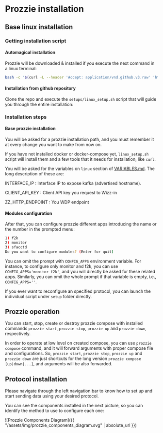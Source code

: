 ---
---

# Prozzie installation

## Base linux installation

### Getting installation script
#### Automagical installation

Prozzie will be downloaded & installed if you execute the next command in a
linux terminal:

```bash
bash -c "$(curl -L --header 'Accept: application/vnd.github.v3.raw' 'https://api.github.com/repos/wizzie-io/prozzie/contents/setups/linux_setup.sh?ref=0.5.0')"
```

#### Installation from github repository

Clone the repo and execute the `setups/linux_setup.sh` script that will guide
you through the entire installation:

### Installation steps
#### Base prozzie installation

You will be asked for a prozzie installation path, and you must remember it at
every change you want to make from now on.

If you have not installed docker or docker-compose yet, `linux_setup.sh` script
will install them and a few tools that it needs for installation, like `curl`.

You will be asked for the variables on `linux` section of
[VARIABLES.md](https://github.com/wizzie-io/prozzie/blob/master/VARIABLES.md).
The long description of these are:

INTERFACE_IP
: Interface IP to expose kafka (advertised hostname).

CLIENT_API_KEY
: Client API key you request to Wizz-in

ZZ_HTTP_ENDPOINT
: You WDP endpoint

#### Modules configuration
After that, you can configure prozzie different apps introducing the name or
the number in the prompted menu:

```bash
1) f2k
2) monitor
3) sfacctd
Do you want to configure modules? (Enter for quit)
```

You can omit the prompt with `CONFIG_APPS` environment variable. For instance,
to configure only monitor and f2k, you can use `CONFIG_APPS='monitor f2k'`, and
you will directly be asked for these related apps. Similarly, you can omit the
whole prompt if that variable is empty, i.e., `CONFIG_APPS=''`.

If you ever want to reconfigure an specified protocol, you can launch the
individual script under `setup` folder directly.

## Prozzie operation

You can start, stop, create or destroy prozzie compose with installed commands
`prozzie start`, `prozzie stop`, `prozzie up` and `prozzie down`, respectively.

In order to operate at low level on created compose, you can use
`prozzie compose` command, and it will forward arguments with proper compose
file and configurations. So, `prozzie start`, `prozzie stop`, `prozzie up` and
`prozzie down` are just shortcuts for the long version
`prozzie compose [up|down|...]`, and arguments will be also forwarded.

## Protocol installation

Please navigate through the left navigation bar to know how to set up and start
sending data using your desired protocol.

You can see the components installed in the next picture, so you can identify
the method to use to configure each one:

![Prozzie Components Diagram]({{ "/assets/img/prozzie_components_diagram.svg" | absolute_url }})
